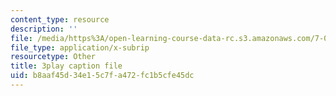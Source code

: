 ```yaml
---
content_type: resource
description: ''
file: /media/https%3A/open-learning-course-data-rc.s3.amazonaws.com/7-01sc-fundamentals-of-biology-fall-2011/b8aaf45d34e15c7fa472fc1b5cfe45dc_DRBREvFL19g.vtt
file_type: application/x-subrip
resourcetype: Other
title: 3play caption file
uid: b8aaf45d-34e1-5c7f-a472-fc1b5cfe45dc
---
```


